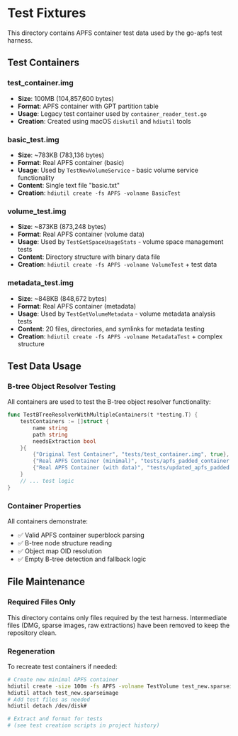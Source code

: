 # Test Fixtures

This directory contains APFS container test data used by the go-apfs test harness.

## Test Containers

### test_container.img
- **Size**: 100MB (104,857,600 bytes)
- **Format**: APFS container with GPT partition table
- **Usage**: Legacy test container used by `container_reader_test.go`
- **Creation**: Created using macOS `diskutil` and `hdiutil` tools

### basic_test.img
- **Size**: ~783KB (783,136 bytes)
- **Format**: Real APFS container (basic)
- **Usage**: Used by `TestNewVolumeService` - basic volume service functionality
- **Content**: Single text file "basic.txt"
- **Creation**: `hdiutil create -fs APFS -volname BasicTest`

### volume_test.img
- **Size**: ~873KB (873,248 bytes)
- **Format**: Real APFS container (volume data)
- **Usage**: Used by `TestGetSpaceUsageStats` - volume space management tests
- **Content**: Directory structure with binary data file
- **Creation**: `hdiutil create -fs APFS -volname VolumeTest` + test data

### metadata_test.img
- **Size**: ~848KB (848,672 bytes)
- **Format**: Real APFS container (metadata)
- **Usage**: Used by `TestGetVolumeMetadata` - volume metadata analysis tests
- **Content**: 20 files, directories, and symlinks for metadata testing
- **Creation**: `hdiutil create -fs APFS -volname MetadataTest` + complex structure

## Test Data Usage

### B-tree Object Resolver Testing
All containers are used to test the B-tree object resolver functionality:

```go
func TestBTreeResolverWithMultipleContainers(t *testing.T) {
    testContainers := []struct {
        name string
        path string
        needsExtraction bool
    }{
        {"Original Test Container", "tests/test_container.img", true},
        {"Real APFS Container (minimal)", "tests/apfs_padded_container.img", false},
        {"Real APFS Container (with data)", "tests/updated_apfs_padded.img", false},
    }
    // ... test logic
}
```

### Container Properties
All containers demonstrate:
- ✅ Valid APFS container superblock parsing
- ✅ B-tree node structure reading  
- ✅ Object map OID resolution
- ✅ Empty B-tree detection and fallback logic

## File Maintenance

### Required Files Only
This directory contains only files required by the test harness. Intermediate files (DMG, sparse images, raw extractions) have been removed to keep the repository clean.

### Regeneration
To recreate test containers if needed:

```bash
# Create new minimal APFS container
hdiutil create -size 100m -fs APFS -volname TestVolume test_new.sparseimage
hdiutil attach test_new.sparseimage
# Add test files as needed
hdiutil detach /dev/disk#

# Extract and format for tests
# (see test creation scripts in project history)
```
